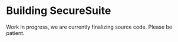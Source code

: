 # Building SecureSuite

Work in progress, we are currently finalizing source code.
Please be patient.

